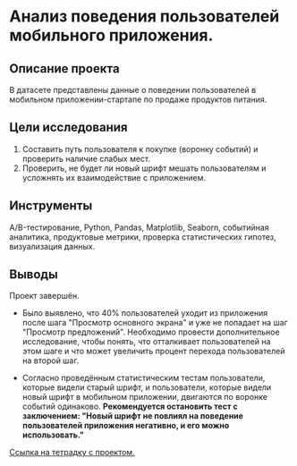 # Анализ поведения пользователей мобильного приложения.
## Описание проекта 
В датасете представлены данные о поведении пользователей в мобильном приложении-стартапе по продаже продуктов питания. 

## Цели исследования
1. Составить путь пользователя к покупке (воронку событий) и проверить наличие слабых мест.
2. Проверить, не будет ли новый шрифт мешать пользователям и усложнять их взаимодействие с приложением.
   
## Инструменты
A/B-тестирование, Python, Pandas, Matplotlib, Seaborn, событийная аналитика, продуктовые метрики, проверка статистических гипотез, визуализация данных.

## Выводы 
Проект завершён. 

- Было выявлено, что 40% пользователей уходит из приложения после шага "Просмотр основного экрана" и уже не попадает на шаг "Просмотр предложений". Необходимо провести дополнительное исследование, чтобы понять, что отталкивает пользователей на этом шаге и что может увеличить процент перехода пользователей на второй шаг. 
 
 - Согласно проведённым статистическим тестам пользователи, которые видели старый шрифт, и пользователи, которые видели новый шрифт в мобильном приложении, двигаются по воронке событий одинаково.
**Рекомендуется остановить тест с заключением: "Новый шрифт не повлиял на поведение пользователей приложения негативно, и его можно использовать."**

[Ссылка на тетрадку с проектом.](https://github.com/D-A-Y8/Portfolio/blob/main/Users%20behavior%20analysis/Mobile%20application%20users%20behavior%20analysis.ipynb)
